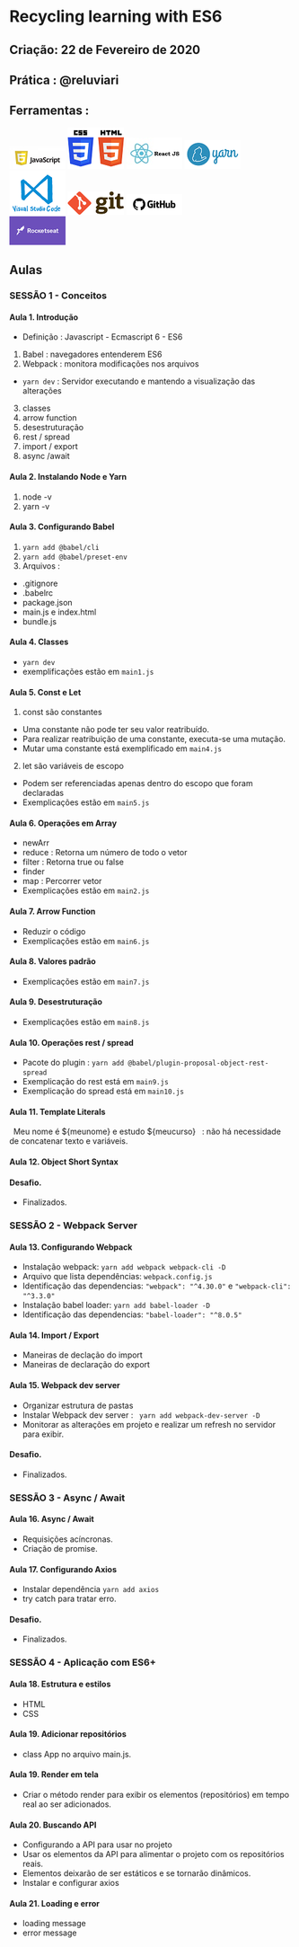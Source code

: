 # Recycling learning with ES6

## Criação: 22 de Fevereiro de 2020
## Prática : @reluviari

## Ferramentas : 
![Javascript](/images/logo-javascript-es6.png)
![HTML e CSS](/images/logo-html-css.png)
![ReactJS](/images/logo-reactjs.jpg)
![Yarn](/images/logo-yarn.png)
![VSCode](/images/logo-VSCode.png)
![Git](/images/logo-git.png)
![GitHub](/images/logo-github.png)<br/>
![Rocketseat](/images/logo-rocketseat.png)

## Aulas

### SESSÃO 1 - Conceitos

#### Aula 1. Introdução 
- Definição : Javascript - Ecmascript 6 - ES6
1. Babel : navegadores entenderem ES6
2. Webpack : monitora modificações nos arquivos 
- `yarn dev` : Servidor executando e mantendo a visualização das alterações
3. classes
4. arrow function
5. desestruturação
6. rest / spread
7. import / export
8. async /await

#### Aula 2. Instalando Node e Yarn
1. node -v
2. yarn -v

#### Aula 3. Configurando Babel
1. `yarn add @babel/cli`
2. `yarn add @babel/preset-env`
3. Arquivos : 
- .gitignore
- .babelrc
- package.json
- main.js e index.html
- bundle.js

#### Aula 4. Classes
- `yarn dev`
- exemplificações estão em `main1.js`

#### Aula 5. Const e Let
1. const são constantes 
- Uma constante não pode ter seu valor reatribuído.
- Para realizar reatribuição de uma constante, executa-se uma mutação.
- Mutar uma constante está exemplificado em `main4.js`
2. let são variáveis de escopo
- Podem ser referenciadas apenas dentro do escopo que foram declaradas
- Exemplicações estão em `main5.js`

#### Aula 6. Operações em Array
- newArr
- reduce : Retorna um número de todo o vetor
- filter : Retorna true ou false
- finder
- map : Percorrer vetor
- Exemplicações estão em `main2.js`

#### Aula 7. Arrow Function
- Reduzir o código
- Exemplicações estão em `main6.js`

#### Aula 8. Valores padrão
- Exemplicações estão em `main7.js`

#### Aula 9. Desestruturação
- Exemplicações estão em `main8.js`

#### Aula 10. Operações rest / spread
- Pacote do plugin : `yarn add @babel/plugin-proposal-object-rest-spread`
- Exemplicação do rest está em `main9.js` 
- Exemplicação do spread está em `main10.js`

#### Aula 11. Template Literals
` `Meu nome é ${meunome} e estudo ${meucurso}` ` : não há necessidade de concatenar texto e variáveis.

#### Aula 12.  Object Short Syntax

#### Desafio.
- Finalizados.

### SESSÃO 2 - Webpack Server

#### Aula 13. Configurando Webpack
- Instalação webpack: `yarn add webpack webpack-cli -D`
- Arquivo que lista dependências: `webpack.config.js`
- Identificação das dependencias: `"webpack": "^4.30.0"` e `"webpack-cli": "^3.3.0"`
- Instalação babel loader: `yarn add babel-loader -D`
- Identificação das dependencias: `"babel-loader": "^8.0.5"`

#### Aula 14. Import / Export
- Maneiras de declação do import
- Maneiras de declaração do export

#### Aula 15. Webpack dev server
- Organizar estrutura de pastas
- Instalar Webpack dev server : ` yarn add webpack-dev-server -D`
- Monitorar as alterações em projeto e realizar um refresh no servidor para exibir.

#### Desafio.
- Finalizados.

### SESSÃO 3 - Async / Await

#### Aula 16. Async / Await
- Requisições acíncronas.
- Criação de promise.

#### Aula 17. Configurando Axios
- Instalar dependência `yarn add axios`
- try catch para tratar erro.

#### Desafio.
- Finalizados.

### SESSÃO 4 - Aplicação com ES6+

#### Aula 18. Estrutura e estilos
- HTML
- CSS

#### Aula 19. Adicionar repositórios
- class App no arquivo main.js.

#### Aula 19. Render em tela
- Criar o método render para exibir os elementos (repositórios) em tempo real ao ser adicionados.

#### Aula 20. Buscando API
- Configurando a API para usar no projeto
- Usar os elementos da API para alimentar o projeto com os repositórios reais.
- Elementos deixarão de ser estáticos e se tornarão dinâmicos.
- Instalar e configurar axios

#### Aula 21. Loading e error
- loading message
- error message


